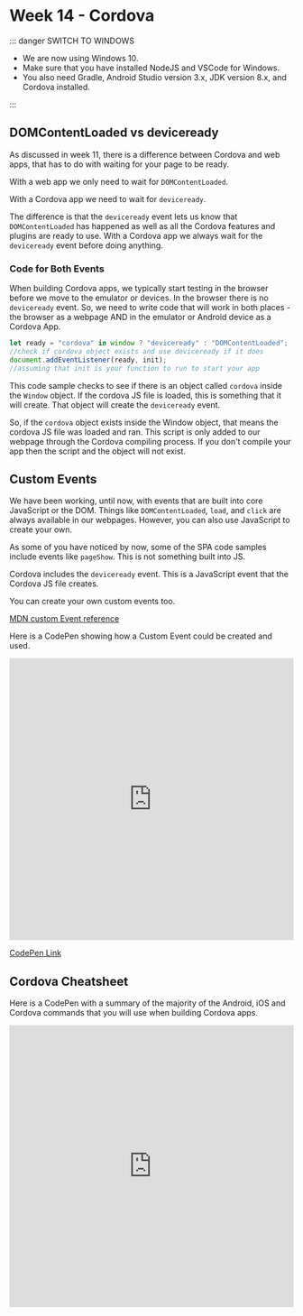 # Week 14 - Cordova

::: danger SWITCH TO WINDOWS

- We are now using Windows 10.
- Make sure that you have installed NodeJS and VSCode for Windows.
- You also need Gradle, Android Studio version 3.x, JDK version 8.x, and Cordova installed.

:::

## DOMContentLoaded vs deviceready

As discussed in week 11, there is a difference between Cordova and web apps, that has to do with waiting for your page to be ready.

With a web app we only need to wait for `DOMContentLoaded`.

With a Cordova app we need to wait for `deviceready`.

The difference is that the `deviceready` event lets us know that `DOMContentLoaded` has happened as well as all the Cordova features and plugins are ready to use. With a Cordova app we always wait for the `deviceready` event before doing anything.

### Code for Both Events

When building Cordova apps, we typically start testing in the browser before we move to the emulator or devices. In the browser there is no `deviceready` event. So, we need to write code that will work in both places - the browser as a webpage AND in the emulator or Android device as a Cordova App.

```js
let ready = "cordova" in window ? "deviceready" : "DOMContentLoaded";
//check if cordova object exists and use deviceready if it does
document.addEventListener(ready, init);
//assuming that init is your function to run to start your app
```

This code sample checks to see if there is an object called `cordova` inside the `Window` object. If the cordova JS file is loaded, this is something that it will create. That object will create the `deviceready` event.

So, if the `cordova` object exists inside the Window object, that means the cordova JS file was loaded and ran. This script is only added to our webpage through the Cordova compiling process. If you don't compile your app then the script and the object will not exist.

## Custom Events

We have been working, until now, with events that are built into core JavaScript or the DOM. Things like `DOMContentLoaded`, `load`, and `click` are always available in our webpages. However, you can also use JavaScript to create your own.

As some of you have noticed by now, some of the SPA code samples include events like `pageShow`. This is not something built into JS.

Cordova includes the `deviceready` event. This is a JavaScript event that the Cordova JS file creates.

You can create your own custom events too.

[MDN custom Event reference](https://developer.mozilla.org/en-US/docs/Web/API/CustomEvent/CustomEvent)

Here is a CodePen showing how a Custom Event could be created and used.

<iframe height="500" style="width: 100%;" scrolling="no" title="PageShow Event " src="https://codepen.io/mad-d/embed/raweyY?height=500&theme-id=default&default-tab=js,result" frameborder="no" allowtransparency="true" allowfullscreen="true">
</iframe>

[CodePen Link](https://codepen.io/mad-d/pen/raweyY)

## Cordova Cheatsheet

Here is a CodePen with a summary of the majority of the Android, iOS and Cordova commands that you will use when building Cordova apps.

<iframe height="500" style="width: 100%;" scrolling="no" title="Cordova Cheatsheet" src="https://codepen.io/mad-d/embed/OPPyOw?height=500&theme-id=default&default-tab=result" frameborder="no" allowtransparency="true" allowfullscreen="true">
</iframe>
